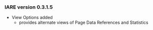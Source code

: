 ### IARE version 0.3.1.5

- View Options added
  - provides alternate views of Page Data References and Statistics
